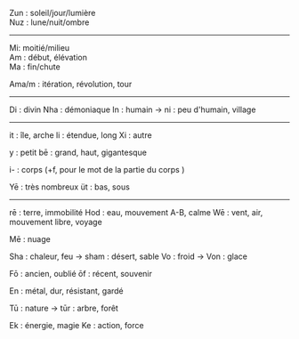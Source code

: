 Zun : soleil/jour/lumière    
Nuz : lune/nuit/ombre

---

Mi: moitié/milieu    
Am : début, élévation    
Ma : fin/chute

Ama/m : itération, révolution, tour

---

Di : divin
Nha : démoniaque
In : humain  -> ni : peu d'humain, village

---


it : île, arche
li : étendue, long 
Xi : autre

y : petit
bē : grand, haut, gigantesque 

i- : corps (+f, pour le mot de la partie du corps )

Yē : très nombreux 
üt : bas, sous

---
rē : terre, immobilité
Hod : eau, mouvement A-B, calme
Wē : vent, air, mouvement libre, voyage

Mē : nuage

Sha : chaleur, feu  -> sham : désert, sable
Vo : froid -> Von : glace

Fō : ancien, oublié
ōf : récent, souvenir

En : métal, dur, résistant, gardé

Tū : nature    -> tūr : arbre, forêt

Ek : énergie, magie 
Ke : action, force 




